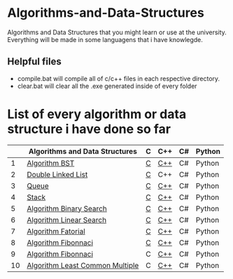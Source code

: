 # Algorithms-and-Data-Structures
Algorithms and Data Structures that you might learn or use at the university. Everything will be made in some languagens that i have knowlegde.


## Helpful files
- compile.bat will compile all of c/c++ files in each respective directory.
- clear.bat will clear all the .exe generated inside of every folder



# List of every algorithm or data structure i have done so far

|    | Algorithms and Data Structures      | C | C++ | C# | Python |
|----|-------------------------------------|--------------|--------------|--------------|--------------|
| 1  | [Algorithm BST][1]                  | [C](/c/bst.c) | [C++](/c++/bst.cpp) | C# | Python |
| 2  | [Double Linked List][2]                  | [C](/c/double-linked-list.c) | C++ | C# | Python |
| 3  | [Queue][3]                  | [C](/c/queue.c) | [C++](/c++/queue.h) | C# | Python |
| 4  | [Stack][4]                  | [C](/c/stack.c) | [C++](/c++/stack.h) | C# | Python |
| 5  | [Algorithm Binary Search][5]                  | [C](/c/binary-search.c) | [C++](/c++/binary-search.cpp) | C# | Python |
| 6  | [Algorithm Linear Search][6]                  | [C](/c/linear-search.c) | [C++](/c++/linear-search.cpp) | C# | Python |
| 7  | [Algorithm Fatorial][7]                  | [C](/c/fatorial.c) | [C++](/c++/fatorial.cpp) | C# | Python |
| 8  | [Algorithm Fibonnaci][8]                  | [C](/c/fibonnaci.c) | [C++](/c++/fibonnaci.cpp) | C# | Python |
| 9  | [Algorithm Fibonnaci][9]                  | C | [C++](/c++/lcm.cpp) | C# | Python |
| 10  | [Algorithm Least Common Multiple ][10]                  | C | [C++](/c++/lcm.cpp) | C# | Python |










[1]: https://en.wikipedia.org/wiki/Binary_search_tree
[2]: https://en.wikipedia.org/wiki/Doubly_linked_list
[3]: https://en.wikipedia.org/wiki/Queue_(abstract_data_type)
[4]: https://en.wikipedia.org/wiki/Stack_(abstract_data_type)
[5]: https://en.wikipedia.org/wiki/Binary_search_algorithm
[6]: https://en.wikipedia.org/wiki/Linear_search
[7]: https://en.wikipedia.org/wiki/Factorial
[8]: https://en.wikipedia.org/wiki/Fibonacci_number
[9]: https://en.wikipedia.org/wiki/Least_common_multiple
[10]: https://en.wikipedia.org/wiki/Greatest_common_divisor